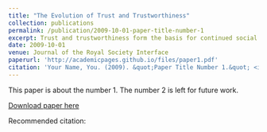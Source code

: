 ```yaml
---
title: "The Evolution of Trust and Trustworthiness"
collection: publications
permalink: /publication/2009-10-01-paper-title-number-1
excerpt: Trust and trustworthiness form the basis for continued social and economic interactions, and they are also fundamental for cooperation, fairness, honesty, and indeed for many other forms of prosocial and moral behavior. However, trust entails risks, and building a trustworthy reputation requires effort. So how did trust and trustworthiness evolve, and under which conditions do they thrive? To find answers, we operationalize trust and trustworthiness using the trust game with the trustor's investment and the trustee's return of the investment as the two key parameters. We study this game on different networks, including the complete network, random and scale-free networks, and in the well-mixed limit. We show that in all but one case the network structure has little effect on the evolution of trust and trustworthiness. Specifically, for well-mixed populations, lattices, random and scale-free networks, we find that trust never evolves, while trustworthiness evolves with some probability depending on the game parameters and the updating dynamics. Only for the scale-free network with degree non-normalized dynamics, we find parameter values for which trust evolves but trustworthiness does not, as well as values for which both trust and trustworthiness evolve. We conclude with a discussion about mechanisms that could lead to the evolution of trust and outline directions for future work.
date: 2009-10-01
venue: Journal of the Royal Society Interface
paperurl: 'http://academicpages.github.io/files/paper1.pdf'
citation: 'Your Name, You. (2009). &quot;Paper Title Number 1.&quot; <i>Journal 1</i>. 1(1).'
---
```

This paper is about the number 1. The number 2 is left for future work.

[Download paper here]()

Recommended citation: 
